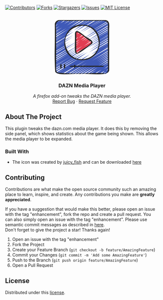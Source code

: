<div id="top"></div>

<!-- PROJECT SHIELDS -->
[![Contributors][contributors-shield]][contributors-url]
[![Forks][forks-shield]][forks-url]
[![Stargazers][stars-shield]][stars-url]
[![Issues][issues-shield]][issues-url]
[![MIT License][license-shield]][license-url]
<!-- END OF PROJECT SHIELDS -->

<!-- PROJECT LOGO -->
<br />
<div align="center">
    <a href="#">
        <img src="images/videoplayer.png" alt="Videoplayer" height="180">
    </a>
    <h3>DAZN Media Player</h3>
    <p>
        <i>A firefox add-on tweaks the DAZN media player.</i>
        <br />
        <a href="https://github.com/peterhnm/dazn_player/issues">Report Bug</a>
        ·
        <a href="https://github.com/peterhnm/dazn_player/pulls">Request Feature</a>
    </p>
</div>

## About The Project
This plugin tweaks the dazn.com media player.
It does this by removing the side panel, which shows statistics about the game being shown.
This allows the media player to be expanded.

### Built With

* The icon was created by [juicy_fish](https://www.flaticon.com/authors/juicy-fish) and can be downloaded [here](https://www.flaticon.com/de/kostenloses-icon/videoplayer_9482573?term=player&page=1&position=95&origin=search&related_id=9482573)


## Contributing

Contributions are what make the open source community such an amazing place to learn, inspire, and create. Any contributions you make are **greatly appreciated**.

If you have a suggestion that would make this better, please open an issue with the tag "enhancement", fork the repo and create a pull request. You can also simply open an issue with the tag "enhancement".
Please use semantic commit messages as described in [here](https://gist.github.com/joshbuchea/6f47e86d2510bce28f8e7f42ae84c716).  
Don't forget to give the project a star! Thanks again!

1. Open an issue with the tag "enhancement"
2. Fork the Project
3. Create your Feature Branch (`git checkout -b feature/AmazingFeature`)
4. Commit your Changes (`git commit -m 'Add some AmazingFeature'`)
5. Push to the Branch (`git push origin feature/AmazingFeature`)
6. Open a Pull Request


## License

Distributed under this [license](LICENSE).


<!-- MARKDOWN LINKS & IMAGES -->
<!-- https://www.markdownguide.org/basic-syntax/#reference-style-links -->
[contributors-shield]: https://img.shields.io/github/contributors/peterhnm/dazn_player.svg?style=for-the-badge
[contributors-url]: https://github.com/peterhnm/dazn_player/graphs/contributors

[forks-shield]: https://img.shields.io/github/forks/peterhnm/dazn_player.svg?style=for-the-badge
[forks-url]: https://github.com/peterhnm/dazn_player/network/members

[stars-shield]: https://img.shields.io/github/stars/peterhnm/dazn_player.svg?style=for-the-badge
[stars-url]: https://github.com/peterhnm/dazn_player/stargazers

[issues-shield]: https://img.shields.io/github/issues/peterhnm/dazn_player.svg?style=for-the-badge
[issues-url]: https://github.com/peterhnm/dazn_player/issues

[license-shield]: https://img.shields.io/github/license/peterhnm/dazn_player.svg?style=for-the-badge
[license-url]: https://github.com/peterhnm/dazn_player/blob/main/LICENSE
